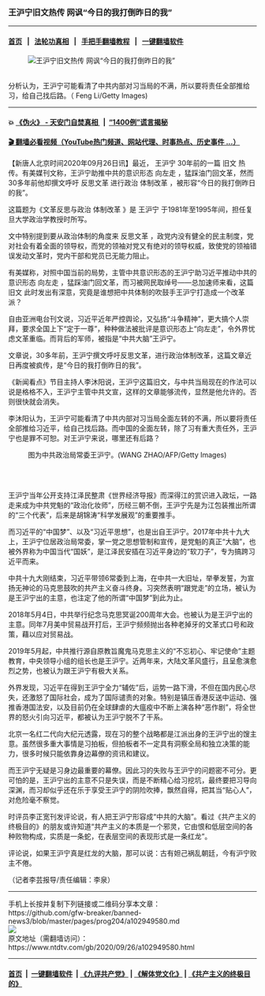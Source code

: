 ### 王沪宁旧文热传 网讽“今日的我打倒昨日的我”
------------------------

#### [首页](https://github.com/gfw-breaker/banned-news3/blob/master/README.md) &nbsp;&nbsp;|&nbsp;&nbsp; [法轮功真相](https://github.com/begood0513/basic/blob/master/README.md)  &nbsp;&nbsp;|&nbsp;&nbsp; [手把手翻墙教程](https://github.com/gfw-breaker/guides/wiki)  &nbsp;&nbsp;|&nbsp;&nbsp; [一键翻墙软件](https://github.com/gfw-breaker/nogfw/blob/master/README.md)  



<div><div class="featured_image">
 <figure>
  <img alt="王沪宁旧文热传 网讽“今日的我打倒昨日的我”" src="https://i.ntdtv.com/assets/uploads/2020/09/GettyImages-466071158-3-800x450.jpg"/>
 </figure><br/>
 <span class="caption">
  分析认为，王沪宁可能看清了中共内部对习当局的不满，所以要将责任全部推给习，给自己找后路。（ Feng Li/Getty Images)
 </span>
</div>
</div><hr/>

#### 💥 [《伪火》 - 天安门自焚真相 ](http://158.247.195.190:10000/videos/blog/weihuo.html)&nbsp; |&nbsp; [“1400例”谎言揭秘  ](http://158.247.195.190:10000/videos/blog/jiexi1400.html)

#### [ 🎬  翻墙必看视频（YouTube热门频道、网站代理、时事热点、历史事件 ...）](https://github.com/gfw-breaker/links/blob/master/banned.md)

<div><div class="post_content" itemprop="articleBody">
 <p>
  【新唐人北京时间2020年09月26日讯】最近，
  <ok href="https://www.ntdtv.com/gb/王沪宁.htm">
   王沪宁
  </ok>
  30年前的一篇
  <ok href="https://www.ntdtv.com/gb/旧文.htm">
   旧文
  </ok>
  热传。有美媒刊文称，王沪宁助推中共的意识形态
  <ok href="https://www.ntdtv.com/gb/向左走.htm">
   向左走
  </ok>
  ，猛踩油门回文革，然而30多年前他却撰文呼吁
  <ok href="https://www.ntdtv.com/gb/反思文革.htm">
   反思文革
  </ok>
  进行政治
  <ok href="https://www.ntdtv.com/gb/体制改革.htm">
   体制改革
  </ok>
  ，被形容“今日的我打倒昨日的我”。
 </p>
 <p>
  这篇题为《文革反思与政治
  <ok href="https://www.ntdtv.com/gb/体制改革.htm">
   体制改革
  </ok>
  》是
  <ok href="https://www.ntdtv.com/gb/王沪宁.htm">
   王沪宁
  </ok>
  于1981年至1995年间，担任复旦大学政治学教授时所写。
 </p>
 <p>
  文中特别提到要从政治体制的角度来
  <ok href="https://www.ntdtv.com/gb/反思文革.htm">
   反思文革
  </ok>
  ，政党内没有健全的民主制度，党对社会有着全面的领导权，而党的领袖对党又有绝对的领导权威，致使党的领袖错误发动文革时，党内干部和党员已无能力阻止。
 </p>
 <p>
  有美媒称，对照中国当前的局势，主管中共意识形态的王沪宁助习近平推动中共的意识形态
  <ok href="https://www.ntdtv.com/gb/向左走.htm">
   向左走
  </ok>
  ，猛踩油门回文革，而习被网民取绰号——总加速师来看，这篇
  <ok href="https://www.ntdtv.com/gb/旧文.htm">
   旧文
  </ok>
  此时发出有深意，究竟是谁想把中共体制的吹鼓手王沪宁打造成一个改革派？
 </p>
 <p>
  自由亚洲电台刊文说，习近平近年严控舆论，又弘扬“斗争精神”，更大搞个人崇拜，要求全国上下“定于一尊”，种种做法被批评是意识形态上“向左走”，令外界忧虑文革重临。而背后的军师，被指是“中共大脑”王沪宁。
 </p>
 <p>
  文章说，30多年前，王沪宁撰文呼吁反思文革，进行政治体制改革，这篇文章近日再度被疯传，是“今日的我打倒昨日的我”。
 </p>
 <p>
  《新闻看点》节目主持人李沐阳说，王沪宁这篇旧文，与中共当局现在的作法可以说是格格不入，王沪宁主管中共文宣，这样的文章能够流传，显然是他允许的。否则很快就会消失。
 </p>
 <p>
  李沐阳认为，王沪宁可能看清了中共内部对习当局全面左转的不满，所以要将责任全部推给习近平，给自己找后路。而中国的全面左转，除了习有重大责任外，王沪宁也是罪不可恕。对王沪宁来说，哪里还有后路？
 </p>
 <figure class="wp-caption alignnone" id="attachment_102936081" style="width: 600px">
  <ok href="https://i.ntdtv.com/assets/uploads/2020/09/GettyImages-927353724-800x450.jpg">
   <img alt="" class="size-medium wp-image-102936081" src="https://i.ntdtv.com/assets/uploads/2020/09/GettyImages-927353724-800x450-600x338.jpg"/>
  </ok>
  <br/><figcaption class="wp-caption-text">
   图为中共政治局常委王沪宁。(WANG ZHAO/AFP/Getty Images)
  </figcaption><br/>
 </figure><br/>
 <p>
  王沪宁当年公开支持江泽民整肃《世界经济导报》而深得江的赏识进入政坛，一路走来成为中共党魁的“政治化妆师”，历经三朝不倒，王沪宁先是为江包装推出所谓的“三个代表”，后来是胡锦涛“科学发展观”的重要推手。
 </p>
 <p>
  而习近平的“中国梦”、以及“习近平思想”，也是出自王沪宁。2017年中共十九大上，王沪宁位居政治局常委，掌一党之思想管制和宣传，是党魁的真正“大脑”，也被外界称为中国当代“国妖”，是江泽民安插在习近平身边的“软刀子”，专为搞跨习近平而来。
 </p>
 <p>
  中共十九大刚结束，习近平带领6常委到上海，在中共一大旧址，举拳发誓，为宣扬无神论的马克思鼓吹的共产主义奋斗终身。习突然表明“跟党走”的立场，被认为是王沪宁出的主意，也注定了他的所谓“中国梦”到此为止。
 </p>
 <p>
  2018年5月4日，中共举行纪念马克思冥诞200周年大会。也被认为是王沪宁出的主意。同年7月美中贸易战开打后，王沪宁频频抛出各种老掉牙的文革式口号和政策，藉以应对贸易战。
 </p>
 <p>
  2019年5月起，中共推行源自原教旨魔鬼马克思主义的“不忘初心、牢记使命”主题教育，中央领导小组的组长也是王沪宁。近两年来，大陆文革风盛行，且呈愈演愈烈之势，也被认为跟王沪宁有极大关系。
 </p>
 <p>
  外界发现，习近平在得到王沪宁全力“辅佐”后，运势一路下滑，不但在国内民心尽失，还激怒了国际社会，成为了国际谴责的对象。特别是镇压香港反送中运动、强推香港国法安，以及目前仍在全球肆虐的大瘟疫中不断上演各种“恶作剧”，将全世界的怒火引向习近平，都被认为王沪宁脱不了干系。
 </p>
 <p>
  北京一名红二代向大纪元透露，现在习的整个战略都是江派出身的王沪宁出的馊主意。虽然很多重大事情是习拍板，但拍板者不一定具有洞察全局和独立决策的能力，很多时候只能依靠身边幕僚的资讯和建议。
 </p>
 <p>
  而王沪宁无疑是习身边最重要的幕僚。因此习的失败与王沪宁的问题密不可分。更可怕的是，王沪宁出的主意不只是失误，而是不断精心给习挖坑，最终要把习导向深渊，而习却似乎还在乐于享受王沪宁的阴险吹捧，飘然自得，把其当“贴心人”，对危险毫不察觉。
 </p>
 <p>
  时评员李正宽刊发评论说，有人把王沪宁形容成“中共的大脑”。看过《共产主义的终极目的》的朋友或许知道“共产主义的本质是一个邪灵，它由恨和低层空间的各种败物构成，实质是一条蛇，在表层空间的表现形式是一条红龙”。
 </p>
 <p>
  评论说，如果王沪宁真是红龙的大脑，那可以说：古有妲己祸乱朝廷，今有沪宁败主不倦。
 </p>
 <p>
  （记者李芸报导/责任编辑：李泉）
 </p>
 <div class="single_ad">
 </div>
</div>
</div>
<hr/>
手机上长按并复制下列链接或二维码分享本文章：<br/>
https://github.com/gfw-breaker/banned-news3/blob/master/pages/prog204/a102949580.md <br/>
<a href='https://github.com/gfw-breaker/banned-news3/blob/master/pages/prog204/a102949580.md'><img src='https://github.com/gfw-breaker/banned-news3/blob/master/pages/prog204/a102949580.md.png'/></a> <br/>
原文地址（需翻墙访问）：https://www.ntdtv.com/gb/2020/09/26/a102949580.html


------------------------
#### [首页](https://github.com/gfw-breaker/banned-news3/blob/master/README.md) &nbsp;|&nbsp; [一键翻墙软件](https://github.com/gfw-breaker/nogfw/blob/master/README.md) &nbsp;| [《九评共产党》](https://github.com/gfw-breaker/9ping.md/blob/master/README.md#九评之一评共产党是什么) | [《解体党文化》](https://github.com/gfw-breaker/jtdwh.md/blob/master/README.md) | [《共产主义的终极目的》](https://github.com/gfw-breaker/gczydzjmd.md/blob/master/README.md)


<img src='http://gfw-breaker.win/banned-news3/pages/prog204/a102949580.md' width='0px' height='0px'/>